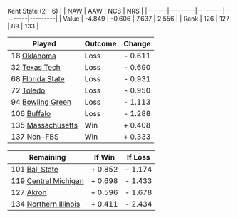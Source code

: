 Kent State (2 - 6)
|       |   NAW   |   AAW   |   NCS   |   NRS   |
|-------|---------|---------|---------|---------|
| Value |  -4.849 |  -0.606 |   7.637 |   2.556 |
| Rank  |     126 |     127 |      89 |     133 |

| Played                    | Outcome    |  Change  |
|---------------------------|------------|----------|
|  18 [Oklahoma              ](Oklahoma.md)| Loss       | -  0.611 |
|  32 [Texas Tech            ](TexasTech.md)| Loss       | -  0.690 |
|  68 [Florida State         ](FloridaState.md)| Loss       | -  0.931 |
|  72 [Toledo                ](Toledo.md)| Loss       | -  0.950 |
|  94 [Bowling Green         ](BowlingGreen.md)| Loss       | -  1.113 |
| 106 [Buffalo               ](Buffalo.md)| Loss       | -  1.288 |
| 135 [Massachusetts         ](Massachusetts.md)| Win        | +  0.408 |
| 137 [Non-FBS               ](NonFBS.md)| Win        | +  0.333 |

| Remaining                 |  If Win  |  If Loss |
|---------------------------|----------|----------|
| 101 [Ball State            ](BallState.md)| +  0.852 | -  1.174 |
| 119 [Central Michigan      ](CentralMichigan.md)| +  0.698 | -  1.433 |
| 127 [Akron                 ](Akron.md)| +  0.596 | -  1.678 |
| 134 [Northern Illinois     ](NorthernIllinois.md)| +  0.411 | -  2.434 |

